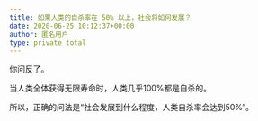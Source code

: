 ```yaml
---
title: 如果人类的自杀率在 50% 以上，社会将如何发展？
date: 2020-06-25 10:12:37+00:00
author: 匿名用户
type: private total
---
```

你问反了。

当人类全体获得无限寿命时，人类几乎100%都是自杀的。

所以，正确的问法是“社会发展到什么程度，人类自杀率会达到50%”。


